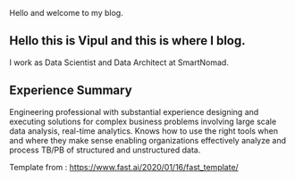 Hello and welcome to my blog.


## Hello this is Vipul and this is where I blog.

I work as Data Scientist and Data Architect at SmartNomad.

## Experience Summary

Engineering professional with substantial experience designing and executing solutions
for complex business problems involving large scale data analysis, real-time analytics.
Knows how to use the right tools when and where they make sense enabling
organizations effectively analyze and process TB/PB of structured and unstructured
data.









Template from : https://www.fast.ai/2020/01/16/fast_template/
